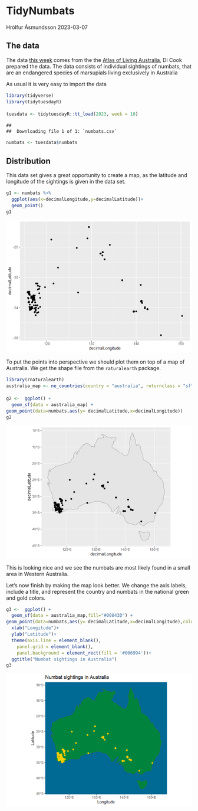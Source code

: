 TidyNumbats
================
Hrólfur Ásmundsson
2023-03-07

## The data

The data [this
week](https://github.com/rfordatascience/tidytuesday/blob/master/data/2023/2023-03-07/readme.md)
comes from the the [Atlas of Living Australia](https://www.ala.org.au/),
Di Cook prepared the data. The data consists of individual sightings of
numbats, that are an endangered species of marsupials living exclusively
in Australia

As usual it is very easy to import the data

``` r
library(tidyverse)
library(tidytuesdayR)

tuesdata <- tidytuesdayR::tt_load(2023, week = 10)
```

    ## 
    ##  Downloading file 1 of 1: `numbats.csv`

``` r
numbats <- tuesdata$numbats
```

## Distribution

This data set gives a great opportunity to create a map, as the latitude
and longitude of the sightings is given in the data set.

``` r
g1 <- numbats %>% 
  ggplot(aes(x=decimalLongitude,y=decimalLatitude))+
  geom_point()
g1
```

![](numbats_files/figure-gfm/unnamed-chunk-2-1.png)<!-- -->

To put the points into perspective we should plot them on top of a map
of Australia. We get the shape file from the `raturalearth` package.

``` r
library(rnaturalearth)
australia_map <- ne_countries(country = "australia", returnclass = "sf")

g2 <-  ggplot() +
  geom_sf(data = australia_map) +
geom_point(data=numbats,aes(y= decimalLatitude,x=decimalLongitude))
g2
```

![](numbats_files/figure-gfm/unnamed-chunk-3-1.png)<!-- -->

This is looking nice and we see the numbats are most likely found in a
small area in Western Australia.

Let’s now finish by making the map look better. We change the axis
labels, include a title, and represent the country and numbats in the
national green and gold colors.

``` r
g3 <-  ggplot() +
  geom_sf(data = australia_map,fill="#00843D") +
geom_point(data=numbats,aes(y= decimalLatitude,x=decimalLongitude),color="#FFCD00")+
  xlab("Longitude")+
  ylab("Latitude")+
  theme(axis.line = element_blank(),
    panel.grid = element_blank(),    
    panel.background = element_rect(fill = '#006994'))+
  ggtitle("Numbat sightings in Australia")
g3
```

![](numbats_files/figure-gfm/unnamed-chunk-4-1.png)<!-- -->
